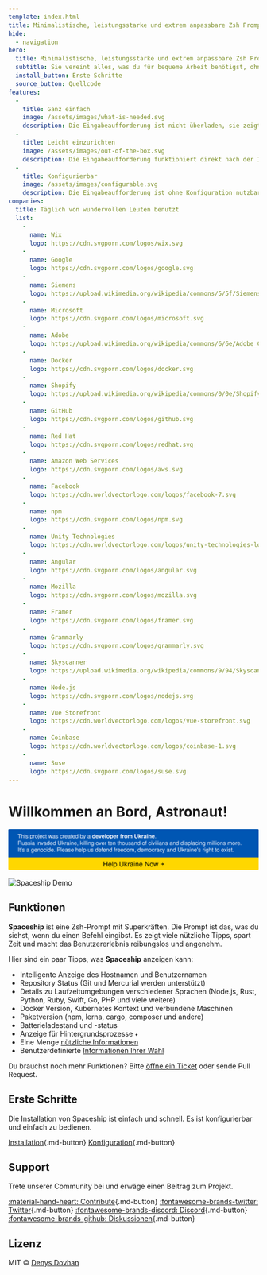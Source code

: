 ```yaml
---
template: index.html
title: Minimalistische, leistungsstarke und extrem anpassbare Zsh Prompt
hide:
  - navigation
hero:
  title: Minimalistische, leistungsstarke und extrem anpassbare Zsh Prompt
  subtitle: Sie vereint alles, was du für bequeme Arbeit benötigst, ohne unnötige Komplikationen, wie ein echtes Raumschiff.
  install_button: Erste Schritte
  source_button: Quellcode
features:
  - 
    title: Ganz einfach
    image: /assets/images/what-is-needed.svg
    description: Die Eingabeaufforderung ist nicht überladen, sie zeigt nur, was du im Moment benötigst (aktuelles Verzeichnis, Git Branch, etc).
  - 
    title: Leicht einzurichten
    image: /assets/images/out-of-the-box.svg
    description: Die Eingabeaufforderung funktioniert direkt nach der Installation ohne zusätzliche Konfiguration. Installieren und verwenden.
  - 
    title: Konfigurierbar
    image: /assets/images/configurable.svg
    description: Die Eingabeaufforderung ist ohne Konfiguration nutzbar, bietet aber, sofern gewünscht, eine einfache Möglichkeit der Anpassung.
companies:
  title: Täglich von wundervollen Leuten benutzt
  list:
    - 
      name: Wix
      logo: https://cdn.svgporn.com/logos/wix.svg
    - 
      name: Google
      logo: https://cdn.svgporn.com/logos/google.svg
    - 
      name: Siemens
      logo: https://upload.wikimedia.org/wikipedia/commons/5/5f/Siemens-logo.svg
    - 
      name: Microsoft
      logo: https://cdn.svgporn.com/logos/microsoft.svg
    - 
      name: Adobe
      logo: https://upload.wikimedia.org/wikipedia/commons/6/6e/Adobe_Corporate_logo.svg
    - 
      name: Docker
      logo: https://cdn.svgporn.com/logos/docker.svg
    - 
      name: Shopify
      logo: https://upload.wikimedia.org/wikipedia/commons/0/0e/Shopify_logo_2018.svg
    - 
      name: GitHub
      logo: https://cdn.svgporn.com/logos/github.svg
    - 
      name: Red Hat
      logo: https://cdn.svgporn.com/logos/redhat.svg
    - 
      name: Amazon Web Services
      logo: https://cdn.svgporn.com/logos/aws.svg
    - 
      name: Facebook
      logo: https://cdn.worldvectorlogo.com/logos/facebook-7.svg
    - 
      name: npm
      logo: https://cdn.svgporn.com/logos/npm.svg
    - 
      name: Unity Technologies
      logo: https://cdn.worldvectorlogo.com/logos/unity-technologies-logo.svg
    - 
      name: Angular
      logo: https://cdn.svgporn.com/logos/angular.svg
    - 
      name: Mozilla
      logo: https://cdn.svgporn.com/logos/mozilla.svg
    - 
      name: Framer
      logo: https://cdn.svgporn.com/logos/framer.svg
    - 
      name: Grammarly
      logo: https://cdn.svgporn.com/logos/grammarly.svg
    - 
      name: Skyscanner
      logo: https://upload.wikimedia.org/wikipedia/commons/9/94/Skyscanner_Logo_LockupHorizontal_SkyBlue_RGB.svg
    - 
      name: Node.js
      logo: https://cdn.svgporn.com/logos/nodejs.svg
    - 
      name: Vue Storefront
      logo: https://cdn.worldvectorlogo.com/logos/vue-storefront.svg
    - 
      name: Coinbase
      logo: https://cdn.worldvectorlogo.com/logos/coinbase-1.svg
    - 
      name: Suse
      logo: https://cdn.svgporn.com/logos/suse.svg
---
```


# Willkommen an Bord, Astronaut!

[![SWUbanner](https://raw.githubusercontent.com/vshymanskyy/StandWithUkraine/main/banner-direct-single.svg)](https://stand-with-ukraine.pp.ua)

<div class="terminal-demo">
  <script id="asciicast-513451" src="https://asciinema.org/a/513451.js" data-autoplay="true" data-loop="true" data-preload="true" async></script>
  <noscript>
    <object class="asciicast" type="image/svg+xml" data="/assets/images/spaceship-demo.svg">
      <img src="/assets/images/spaceship-demo.gif" alt="Spaceship Demo" />
    </object>
  </noscript>
</div>

## Funktionen

**Spaceship** ist eine Zsh-Prompt mit Superkräften. Die Prompt ist das, was du siehst, wenn du einen Befehl eingibst. Es zeigt viele nützliche Tipps, spart Zeit und macht das Benutzererlebnis reibungslos und angenehm.

Hier sind ein paar Tipps, was **Spaceship** anzeigen kann:

- Intelligente Anzeige des Hostnamen und Benutzernamen
- Repository Status (Git und Mercurial werden unterstützt)
- Details zu Laufzeitumgebungen verschiedener Sprachen (Node.js, Rust, Python, Ruby, Swift, Go, PHP und viele weitere)
- Docker Version, Kubernetes Kontext und verbundene Maschinen
- Paketversion (npm, lerna, cargo, composer und andere)
- Batterieladestand und -status
- Anzeige für Hintergrundsprozesse `✦`
- Eine Menge [nützliche Informationen](/sections)
- Benutzerdefinierte [Informationen Ihrer Wahl](/advanced/creating-section)

Du brauchst noch mehr Funktionen? Bitte [öffne ein Ticket](https://github.com/spaceship-prompt/yspaceship-prompt/issues/new/choose) oder sende Pull Request.

## Erste Schritte

Die Installation von Spaceship ist einfach und schnell. Es ist konfigurierbar und einfach zu bedienen.

[Installation](/getting-started ""){.md-button} [Konfiguration](/config/intro ""){.md-button}

## Support

Trete unserer Community bei und erwäge einen Beitrag zum Projekt.

[:material-hand-heart: Contribute](/contribute ""){.md-button} [:fontawesome-brands-twitter: Twitter](https//twitter.com/SpaceshipPrompt ""){.md-button} [:fontawesome-brands-discord: Discord](https://discord.gg/NTQWz8Dyt9 ""){.md-button} [:fontawesome-brands-github: Diskussionen](https://github.com/spaceship-prompt/spaceship-prompt/discussions/ ""){.md-button}

## Lizenz

MIT © [Denys Dovhan](http://denysdovhan.com)
